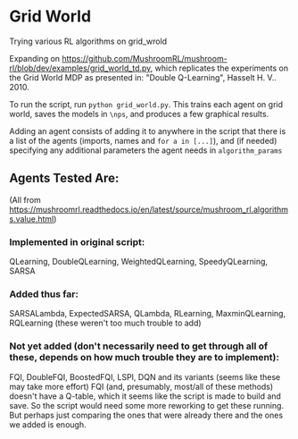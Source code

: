 # Grid World
Trying various RL algorithms on grid_wrold

Expanding on https://github.com/MushroomRL/mushroom-rl/blob/dev/examples/grid_world_td.py, which replicates the experiments on the Grid World MDP as presented in: "Double Q-Learning", Hasselt H. V.. 2010.

To run the script, run ```python grid_world.py```. This trains each agent on grid world, saves the models in ```\nps```, and produces a few graphical results.  

Adding an agent consists of adding it to anywhere in the script that there is a list of the agents (imports, names and ```for a in [...]```), and (if needed) specifying any additional parameters the agent needs in ```algorithm_params```

## Agents Tested Are: 
(All from https://mushroomrl.readthedocs.io/en/latest/source/mushroom_rl.algorithms.value.html)
### Implemented in original script:
QLearning, DoubleQLearning, WeightedQLearning, SpeedyQLearning, SARSA
### Added thus far:
SARSALambda, ExpectedSARSA, QLambda, RLearning, MaxminQLearning, RQLearning (these weren't too much trouble to add)
### Not yet added (don't necessarily need to get through all of these, depends on how much trouble they are to implement):
FQI, DoubleFQI, BoostedFQI, LSPI, DQN and its variants (seems like these may take more effort)
FQI (and, presumably, most/all of these methods) doesn't have a Q-table, which it seems like the script is made to build and save. So the script would need some more reworking to get these running. But perhaps just comparing the ones that were already there and the ones we added is enough.

